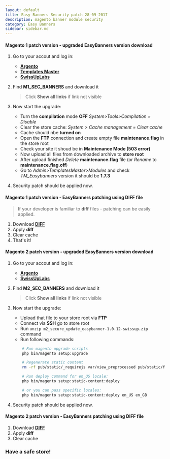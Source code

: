 ```yaml
---
layout: default
title: Easy Banners Security patch 28-09-2017
description: magento banner module security
category: Easy Banners
sidebar: sidebar.md
---
```


#### Magento 1 patch version - upgraded EasyBanners version download

 1. Go to your accout and log in:
     *  [**Argento**](https://argentotheme.com/downloadable/customer/products/)
     *  [**Templates Master**](https://templates-master.com/downloadable/customer/products/)
     *  [**SwissUpLabs**](https://swissuplabs.com/subscription/customer/products/)
 2. Find **M1_SEC_BANNERS** and download it

    > Click **Show all links** if link not visible
 3. Now start the upgrade:
     *  Turn the **compilation** mode **OFF** _System>Tools>Compilation = Disable_
     *  Clear the store cache: _System > Cache management = Clear cache_
     *  Cache should nbe **turned on**
     *  Open the **FTP** connection and create empty file **maintenance.flag** in the store root
     *  Check your site it shoud be in **Maintenance Mode (503 error)**
     *  Now upload all files from downloaded archive to **store root**
     *  After upload finished *Delete* **maintenance.flag** file (or *Rename* to **maintenance.flag.off**)
     *  Go to _Admin>TemplatesMaster>Modules_ and check _TM_Easybanners_ version it should be **1.7.3**
 4. Security patch should be applied now.

#### Magento 1 patch version - EasyBanners patching using **DIFF** file
 
> If your developer is familiar to **diff** files - patching can be easily applied. 

 1. Download [**DIFF**](https://swissuplabs.com/media/downloads/m1_easy_banners_d9a7c1115a89cac68d1ec6ed455cebae3cc7746c.diff)
 2. Apply **diff**
 3. Clear cache 
 4. That's it!

#### Magento 2 patch version - upgraded EasyBanners version download

 1. Go to your accout and log in:
     *  [**Argento**](https://argentotheme.com/downloadable/customer/products/)
     *  [**SwissUpLabs**](https://swissuplabs.com/subscription/customer/products/)
    
 2. Find **M2_SEC_BANNERS** and download it

    > Click **Show all links** if link not visible
    
 3. Now start the upgrade:
     * Upload that file to your store root via **FTP**
     * Connect via **SSH** go to store root 
     * Run `unzip m2_secure_update_easybanner-1.0.12-swissup.zip` command
     * Run following commands:

    ```bash
        # Run magento upgrade scripts
        php bin/magento setup:upgrade

        # Regenerate static content
        rm -rf pub/static/_requirejs var/view_preprocessed pub/static/frontend/ pub/static/adminhtml/

        # Run deploy command for en_US locale:
        php bin/magento setup:static-content:deploy

        # or you can pass specific locales:
        php bin/magento setup:static-content:deploy en_US en_GB
    ```

 4. Security patch should be applied now.

#### Magento 2 patch version - EasyBanners patching using **DIFF** file
 1. Download [**DIFF**](https://swissuplabs.com/media/downloads/m2_easy_banners_8da454bc589bcec6b538e65676af24036b6be51f.diff)
 2. Apply **diff**
 3. Clear cache 

### Have a safe store!

